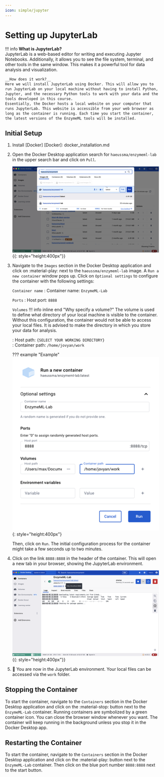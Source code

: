 ```yaml
---
icon: simple/jupyter
---
```


# Setting up JupyterLab

!!! info
    __What is JupyterLab?__  
    JupyterLab is a web-based editor for writing and executing Jupyter Notebooks. Additionally, it allows you to see the file system, terminal, and other tools in the same window. This makes it a powerful tool for data analysis and visualization.

    __How does it work?__  
    Here we will install JupyterLab using Docker. This will allow you to run JupyterLab on your local machine without having to install Python, Jupyter, and the necessary Python tools to work with your data and the tools developed in this course.
    Essentially, the Docker hosts a local website on your computer that runs JupyterLab. This website is accessible from your web browser as long as the container is running. Each time you start the container, the latest versions of the EnzymeML tools will be installed.

## Initial Setup

1. Install [Docker]
  [Docker]: docker_installation.md

2. Open the Docker Desktop application search for `haeussma/enzymeml-lab` in the upper search bar and click on `Pull`.

    ![Docker Desktop](../figs/get_image.png){{: style="height:400px"}}
    
3. Navigate to the `Images` section in the Docker Desktop application and click on :material-play: next to the `haeussma/enzymeml-lab` image.
    A `Run a new container` window pops up. Click on `Optional settings` to configure the container with the following settings:

    `Container name`
    :   Container name: `EnzymeML-Lab`

    `Ports`
    :    Host port: `8888`

    `Volumes` 
    !!! info inline end "Why specify a volume?"
        The volume is used to define what directory of your local machine is visible to the container. Without this configuration, the container would not be able to access your local files. It is advised to make the directory in which you store your data for analysis.


    :   Host path: `{SELECT YOUR WORKING DIRECTORY}`       
    :    Container path: `/home/jovyan/work`

    ??? example "Example"
        ![Docker Desktop](../figs/configure_container.png){: style="height:400px"}


    Then, click on `Run`. The initial configuration process for the container might take a few seconds up to two minutes.


5. Click on the link `8888:8888` in the header of the container. This will open a new tab in your browser, showing the JupyterLab environment.
    
    ![Docker Desktop](../figs/initial_start.png){{: style="height:400px"}}


7. 🎉 You are now in the JupyterLab environment. Your local files can be accessed via the `work` folder.

## Stopping the Container

To start the container, navigate to the `Containers` section in the Docker Desktop application and click on the :material-stop: button next to the `EnzymeML-Lab` container. Running containers are symbolized by a green container icon. You can close the browser window whenever you want. The container will keep running in the background unless you stop it in the Docker Desktop app.

## Restarting the Container

To start the container, navigate to the `Containers` section in the Docker Desktop application and click on the :material-play: button next to the `EnzymeML-Lab` container. Then click on the blue port number `8888:8888` next to the start button.